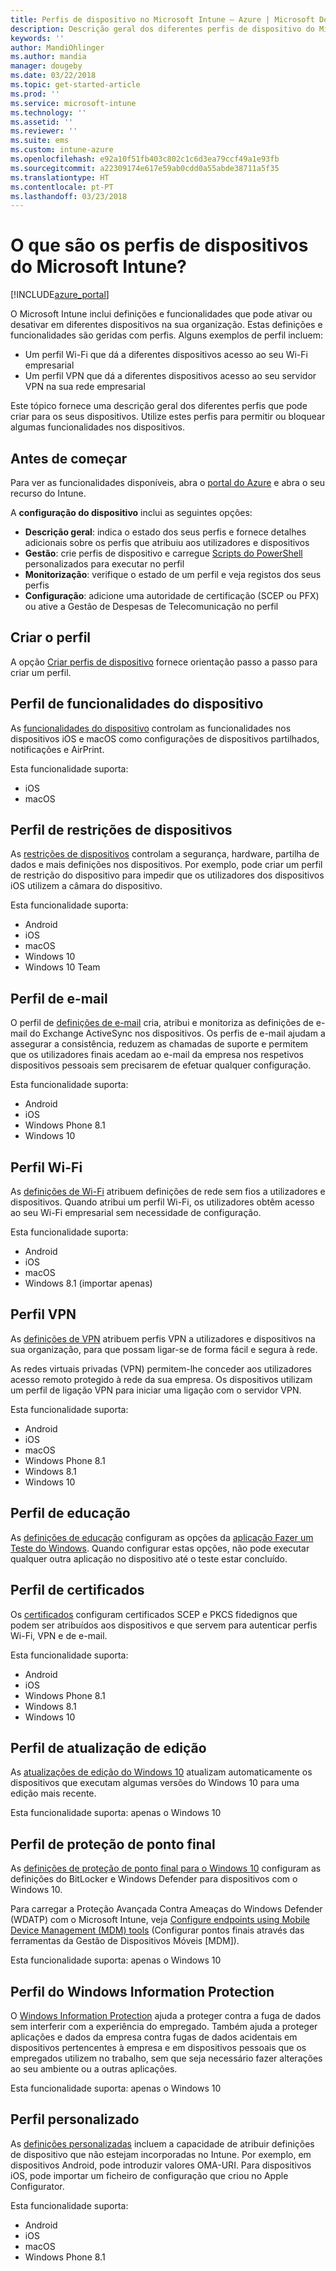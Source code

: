 ```yaml
---
title: Perfis de dispositivo no Microsoft Intune – Azure | Microsoft Docs
description: Descrição geral dos diferentes perfis de dispositivo do Microsoft Intune, incluindo funcionalidades, restrições, e-mail, Wi-Fi, VPN, educação, certificados, atualização do Windows 10, BitLocker e Windows Defender, Windows Information Protection e definições de configuração de dispositivos personalizadas no portal do Azure. Utilize este perfil para gerir e proteger dados e dispositivos na sua empresa.
keywords: ''
author: MandiOhlinger
ms.author: mandia
manager: dougeby
ms.date: 03/22/2018
ms.topic: get-started-article
ms.prod: ''
ms.service: microsoft-intune
ms.technology: ''
ms.assetid: ''
ms.reviewer: ''
ms.suite: ems
ms.custom: intune-azure
ms.openlocfilehash: e92a10f51fb403c802c1c6d3ea79ccf49a1e93fb
ms.sourcegitcommit: a22309174e617e59ab0cdd0a55abde38711a5f35
ms.translationtype: HT
ms.contentlocale: pt-PT
ms.lasthandoff: 03/23/2018
---
```

# <a name="what-are-microsoft-intune-device-profiles"></a>O que são os perfis de dispositivos do Microsoft Intune?

[!INCLUDE[azure_portal](./includes/azure_portal.md)]

O Microsoft Intune inclui definições e funcionalidades que pode ativar ou desativar em diferentes dispositivos na sua organização. Estas definições e funcionalidades são geridas com perfis. Alguns exemplos de perfil incluem: 

- Um perfil Wi-Fi que dá a diferentes dispositivos acesso ao seu Wi-Fi empresarial
- Um perfil VPN que dá a diferentes dispositivos acesso ao seu servidor VPN na sua rede empresarial

Este tópico fornece uma descrição geral dos diferentes perfis que pode criar para os seus dispositivos. Utilize estes perfis para permitir ou bloquear algumas funcionalidades nos dispositivos.

## <a name="before-you-begin"></a>Antes de começar
Para ver as funcionalidades disponíveis, abra o [portal do Azure](https://portal.azure.com) e abra o seu recurso do Intune. 

A **configuração do dispositivo** inclui as seguintes opções:

- **Descrição geral**: indica o estado dos seus perfis e fornece detalhes adicionais sobre os perfis que atribuiu aos utilizadores e dispositivos
- **Gestão**: crie perfis de dispositivo e carregue [Scripts do PowerShell](intune-management-extension.md) personalizados para executar no perfil
- **Monitorização**: verifique o estado de um perfil e veja registos dos seus perfis
- **Configuração**: adicione uma autoridade de certificação (SCEP ou PFX) ou ative a Gestão de Despesas de Telecomunicação no perfil

## <a name="create-the-profile"></a>Criar o perfil

A opção [Criar perfis de dispositivo](device-profile-create.md) fornece orientação passo a passo para criar um perfil. 

## <a name="device-features-profile"></a>Perfil de funcionalidades do dispositivo

As [funcionalidades do dispositivo](device-features-configure.md) controlam as funcionalidades nos dispositivos iOS e macOS como configurações de dispositivos partilhados, notificações e AirPrint.

Esta funcionalidade suporta:  
- iOS 
- macOS

## <a name="device-restrictions-profile"></a>Perfil de restrições de dispositivos
As [restrições de dispositivos](device-restrictions-configure.md) controlam a segurança, hardware, partilha de dados e mais definições nos dispositivos. Por exemplo, pode criar um perfil de restrição do dispositivo para impedir que os utilizadores dos dispositivos iOS utilizem a câmara do dispositivo. 

Esta funcionalidade suporta: 

- Android
- iOS
- macOS
- Windows 10
- Windows 10 Team

## <a name="email-profile"></a>Perfil de e-mail
O perfil de [definições de e-mail](email-settings-configure.md) cria, atribui e monitoriza as definições de e-mail do Exchange ActiveSync nos dispositivos. Os perfis de e-mail ajudam a assegurar a consistência, reduzem as chamadas de suporte e permitem que os utilizadores finais acedam ao e-mail da empresa nos respetivos dispositivos pessoais sem precisarem de efetuar qualquer configuração. 

Esta funcionalidade suporta: 

- Android
- iOS
- Windows Phone 8.1
- Windows 10

## <a name="wi-fi-profile"></a>Perfil Wi-Fi
As [definições de Wi-Fi](wi-fi-settings-configure.md) atribuem definições de rede sem fios a utilizadores e dispositivos. Quando atribui um perfil Wi-Fi, os utilizadores obtêm acesso ao seu Wi-Fi empresarial sem necessidade de configuração. 

Esta funcionalidade suporta: 

- Android
- iOS
- macOS
- Windows 8.1 (importar apenas)

## <a name="vpn-profile"></a>Perfil VPN
As [definições de VPN](vpn-settings-configure.md) atribuem perfis VPN a utilizadores e dispositivos na sua organização, para que possam ligar-se de forma fácil e segura à rede. 

As redes virtuais privadas (VPN) permitem-lhe conceder aos utilizadores acesso remoto protegido à rede da sua empresa. Os dispositivos utilizam um perfil de ligação VPN para iniciar uma ligação com o servidor VPN. 

Esta funcionalidade suporta: 

- Android
- iOS
- macOS
- Windows Phone 8.1
- Windows 8.1
- Windows 10

## <a name="education-profile"></a>Perfil de educação
As [definições de educação](education-settings-configure.md) configuram as opções da [aplicação Fazer um Teste do Windows](https://education.microsoft.com/gettrained/win10takeatest). Quando configurar estas opções, não pode executar qualquer outra aplicação no dispositivo até o teste estar concluído.

## <a name="certificates-profile"></a>Perfil de certificados
Os [certificados](certificates-configure.md) configuram certificados SCEP e PKCS fidedignos que podem ser atribuídos aos dispositivos e que servem para autenticar perfis Wi-Fi, VPN e de e-mail.

Esta funcionalidade suporta: 

- Android
- iOS
- Windows Phone 8.1
- Windows 8.1
- Windows 10

## <a name="edition-upgrade-profile"></a>Perfil de atualização de edição
As [atualizações de edição do Windows 10](edition-upgrade-configure-windows-10.md) atualizam automaticamente os dispositivos que executam algumas versões do Windows 10 para uma edição mais recente.

Esta funcionalidade suporta: apenas o Windows 10

## <a name="endpoint-protection-profile"></a>Perfil de proteção de ponto final
As [definições de proteção de ponto final para o Windows 10](endpoint-protection-windows-10.md) configuram as definições do BitLocker e Windows Defender para dispositivos com o Windows 10.

Para carregar a Proteção Avançada Contra Ameaças do Windows Defender (WDATP) com o Microsoft Intune, veja [Configure endpoints using Mobile Device Management (MDM) tools](https://docs.microsoft.com/windows/security/threat-protection/windows-defender-atp/configure-endpoints-mdm-windows-defender-advanced-threat-protection) (Configurar pontos finais através das ferramentas da Gestão de Dispositivos Móveis [MDM]).

Esta funcionalidade suporta: apenas o Windows 10

## <a name="windows-information-protection-profile"></a>Perfil do Windows Information Protection
O [Windows Information Protection](windows-information-protection-configure.md) ajuda a proteger contra a fuga de dados sem interferir com a experiência do empregado. Também ajuda a proteger aplicações e dados da empresa contra fugas de dados acidentais em dispositivos pertencentes à empresa e em dispositivos pessoais que os empregados utilizem no trabalho, sem que seja necessário fazer alterações ao seu ambiente ou a outras aplicações.

Esta funcionalidade suporta: apenas o Windows 10

## <a name="custom-profile"></a>Perfil personalizado
As [definições personalizadas](custom-settings-configure.md) incluem a capacidade de atribuir definições de dispositivo que não estejam incorporadas no Intune. Por exemplo, em dispositivos Android, pode introduzir valores OMA-URI. Para dispositivos iOS, pode importar um ficheiro de configuração que criou no Apple Configurator. 

Esta funcionalidade suporta:

- Android
- iOS
- macOS
- Windows Phone 8.1